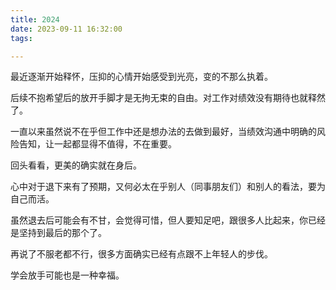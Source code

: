 ```yaml
---
title: 2024 
date: 2023-09-11 16:32:00
tags: 

---
```


最近逐渐开始释怀，压抑的心情开始感受到光亮，变的不那么执着。

后续不抱希望后的放开手脚才是无拘无束的自由。对工作对绩效没有期待也就释然了。

一直以来虽然说不在乎但工作中还是想办法的去做到最好，当绩效沟通中明确的风险告知，让一起都显得不值得，不在重要。

回头看看，更美的确实就在身后。

心中对于退下来有了预期，又何必太在乎别人（同事朋友们）和别人的看法，要为自己而活。

虽然退去后可能会有不甘，会觉得可惜，但人要知足吧，跟很多人比起来，你已经是坚持到最后的那个了。

再说了不服老都不行，很多方面确实已经有点跟不上年轻人的步伐。

学会放手可能也是一种幸福。


